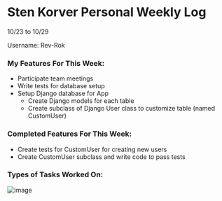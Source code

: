 # Sten Korver Personal Weekly Log

10/23 to 10/29

Username: Rev-Rok

### My Features For This Week:

* Participate team meetings
* Write tests for database setup
* Setup Django database for App
    * Create Django models for each table
    * Create subclass of Django User class to customize table (named CustomUser)
 

### Completed Features For This Week:

* Create tests for CustomUser for creating new users
* Create CustomUser subclass and write code to pass tests

### Types of Tasks Worked On:

![image](https://github.com/COSC-499-W2023/year-long-project-team-21/assets/112997109/26a5f104-d3bd-47fe-b601-14cf2a854b40)
